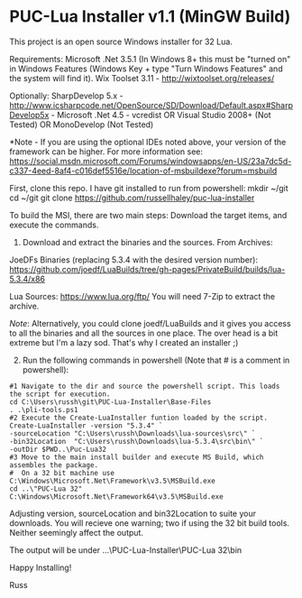 # PUC-Lua Installer v1.1 (MinGW Build)

This project is an open source Windows installer for 32 Lua. 

Requirements:
Microsoft .Net 3.5.1 (In Windows 8+ this must be "turned on" in Windows Features (Windows Key + type "Turn Windows Features" and the system will find it).
Wix Toolset 3.11 - http://wixtoolset.org/releases/

Optionally:
SharpDevelop 5.x - http://www.icsharpcode.net/OpenSource/SD/Download/Default.aspx#SharpDevelop5x
	- Microsoft .Net 4.5
	- vcredist
OR
Visual Studio 2008+ (Not Tested)
OR
MonoDevelop (Not Tested)

*Note - If you are using the optional IDEs noted above, your version of the framework can be higher. For more information see:
https://social.msdn.microsoft.com/Forums/windowsapps/en-US/23a7dc5d-c337-4eed-8af4-c016def5516e/location-of-msbuildexe?forum=msbuild 

First, clone this repo. I have git installed to run from powershell:
mkdir ~/git
cd ~/git
git clone https://github.com/russellhaley/puc-lua-installer


To build the MSI, there are two main steps: Download the target items, and execute the commands.

1) Download and extract the binaries and the sources. From Archives:

JoeDFs Binaries (replacing 5.3.4 with the desired version number):
 https://github.com/joedf/LuaBuilds/tree/gh-pages/PrivateBuild/builds/lua-5.3.4/x86

Lua Sources: https://www.lua.org/ftp/
You will need 7-Zip to extract the archive. 

*Note*: Alternatively, you could clone joedf/LuaBuilds and it gives you access to all the binaries and all the sources in one place. The over head is a bit extreme but I'm a lazy sod. That's why I created an installer ;)


2) Run the following commands in powershell (Note that # is a comment in powershell):

```
#1 Navigate to the dir and source the powershell script. This loads the script for execution.
cd C:\Users\russh\git\PUC-Lua-Installer\Base-Files
. .\pli-tools.ps1
#2 Execute the Create-LuaInstaller funtion loaded by the script. 
Create-LuaInstaller -version "5.3.4" `
-sourceLocation "C:\Users\russh\Downloads\lua-sources\src\" `
-bin32Location  "C:\Users\russh\Downloads\lua-5.3.4\src\bin\" `
-outDir $PWD..\Puc-Lua32 
#3 Move to the main install builder and execute MS Build, which assembles the package.
#  On a 32 bit machine use C:\Windows\Microsoft.Net\Framework\v3.5\MSBuild.exe
cd ..\"PUC-Lua 32"
C:\Windows\Microsoft.Net\Framework64\v3.5\MSBuild.exe 

```

Adjusting version, sourceLocation and bin32Location to suite your downloads. You will recieve one warning; two if using the 32 bit build tools. Neither seemingly affect the output. 

The output will be under ...\PUC-Lua-Installer\PUC-Lua 32\bin
	
Happy Installing!

Russ
